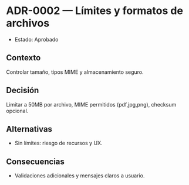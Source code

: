 # ADR-0002 — Límites y formatos de archivos

- Estado: Aprobado

## Contexto
Controlar tamaño, tipos MIME y almacenamiento seguro.

## Decisión
Limitar a 50MB por archivo, MIME permitidos (pdf,jpg,png), checksum opcional.

## Alternativas
- Sin límites: riesgo de recursos y UX.

## Consecuencias
- Validaciones adicionales y mensajes claros a usuario.

